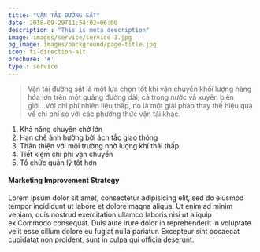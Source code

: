 ```yaml
---
title: "VẬN TẢI ĐƯỜNG SẮT"
date: 2018-09-29T11:54:02+06:00
description : "This is meta description"
image: images/service/service-3.jpg
bg_image: images/background/page-title.jpg
icon: ti-direction-alt
brochure: '#'
type : service
---
```


>Vận tải đường sắt là một lựa chọn tốt khi vận chuyển khối lượng hàng hóa lớn trên một quãng đường dài, cả trong nước và xuyên biên giới...Với chi phí nhiên liệu thấp, nó là một giải pháp thay thế hiệu quả về chi phí so với các phương thức vận tải khác.

1. Khả năng chuyên chở lớn
2. Hạn chế ảnh hưởng bởi ách tắc giao thông
3. Thân thiện với môi trường nhờ lượng khí thải thấp
4. Tiết kiệm chi phí vận chuyển
5. Tổ chức quản lý tốt hơn

#### Marketing Improvement Strategy
Lorem ipsum dolor sit amet, consectetur adipisicing elit, sed do eiusmod tempor incididunt ut labore et dolore magna aliqua. Ut enim ad minim veniam, quis nostrud exercitation ullamco laboris nisi ut aliquip ex.Commodo consequat. Duis aute irure dolor in reprehenderit in voluptate velit esse cillum dolore eu fugiat nulla pariatur. Excepteur sint occaecat cupidatat non proident, sunt in culpa qui officia deserunt.

